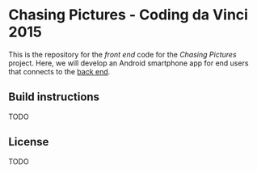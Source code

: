 # Chasing Pictures - Coding da Vinci 2015
This is the repository for the *front end* code for the *Chasing Pictures* project. Here, we will develop an Android smartphone app for end users that connects to the [back end](https://github.com/kaltsimon/Coding-da-Vinci-back-end).

## Build instructions
TODO

## License
TODO

